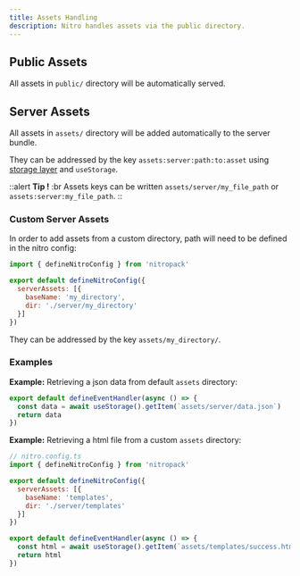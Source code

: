 ```yaml
---
title: Assets Handling
description: Nitro handles assets via the public directory.
---
```


## Public Assets

All assets in `public/` directory will be automatically served.

## Server Assets

All assets in `assets/` directory will be added automatically to the server bundle.

They can be addressed by the key `assets:server:path:to:asset` using [storage layer](/guide/introduction/storage) and `useStorage`.

::alert
**Tip !**
:br
Assets keys can be written `assets/server/my_file_path` or `assets:server:my_file_path`.
::

### Custom Server Assets

In order to add assets from a custom directory, path will need to be defined in the nitro config:

```js
import { defineNitroConfig } from 'nitropack'

export default defineNitroConfig({
  serverAssets: [{
    baseName: 'my_directory',
    dir: './server/my_directory'
  }]
})
```

They can be addressed by the key `assets/my_directory/`.

### Examples

**Example:** Retrieving a json data from default `assets` directory:

```js
export default defineEventHandler(async () => {
  const data = await useStorage().getItem(`assets/server/data.json`)
  return data
})
```

**Example:** Retrieving a html file from a custom `assets` directory:

```js
// nitro.config.ts
import { defineNitroConfig } from 'nitropack'

export default defineNitroConfig({
  serverAssets: [{
    baseName: 'templates',
    dir: './server/templates'
  }]
})
```

```js
export default defineEventHandler(async () => {
  const html = await useStorage().getItem(`assets/templates/success.html`)
  return html
})
```

